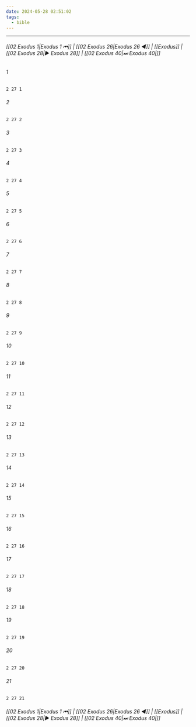 ```yaml
---
date: 2024-05-28 02:51:02
tags:
  - bible
---
```

___

###### [[02 Exodus 1|Exodus 1 ⏮]] | [[02 Exodus 26|Exodus 26 ◀]] | [[Exodus]] | [[02 Exodus 28|▶ Exodus 28]] | [[02 Exodus 40|⏭ Exodus 40|]]

###### 1
``` verse
2 27 1 
```
###### 2
``` verse
2 27 2 
```
###### 3
``` verse
2 27 3 
```
###### 4
``` verse
2 27 4 
```
###### 5
``` verse
2 27 5 
```
###### 6
``` verse
2 27 6 
```
###### 7
``` verse
2 27 7 
```
###### 8
``` verse
2 27 8 
```
###### 9
``` verse
2 27 9 
```
###### 10
``` verse
2 27 10 
```
###### 11
``` verse
2 27 11 
```
###### 12
``` verse
2 27 12 
```
###### 13
``` verse
2 27 13 
```
###### 14
``` verse
2 27 14 
```
###### 15
``` verse
2 27 15 
```
###### 16
``` verse
2 27 16 
```
###### 17
``` verse
2 27 17 
```
###### 18
``` verse
2 27 18 
```
###### 19
``` verse
2 27 19 
```
###### 20
``` verse
2 27 20 
```
###### 21
``` verse
2 27 21 
```

###### [[02 Exodus 1|Exodus 1 ⏮]] | [[02 Exodus 26|Exodus 26 ◀]] | [[Exodus]] | [[02 Exodus 28|▶ Exodus 28]] | [[02 Exodus 40|⏭ Exodus 40|]]

